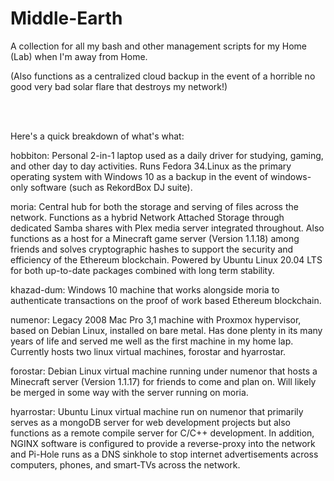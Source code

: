 # Middle-Earth
A collection for all my bash and other management scripts for my Home (Lab) when I'm away from Home.

(Also functions as a centralized cloud backup in the event of a horrible no good very bad solar flare that destroys my network!) 

<br><br>

Here's a quick breakdown of what's what:

hobbiton: Personal 2-in-1 laptop used as a daily driver for studying, gaming, and other day to day activities. Runs Fedora 34.Linux as the primary operating system with Windows 10 as a backup in the event of windows-only software (such as RekordBox DJ suite).

moria: Central hub for both the storage and serving of files across the network. Functions as a hybrid Network Attached Storage through dedicated Samba shares with Plex media server integrated throughout. Also functions as a host for a Minecraft game server (Version 1.1.18) among friends and solves cryptographic hashes to support the security and efficiency of the Ethereum blockchain. Powered by Ubuntu Linux 20.04 LTS for both up-to-date packages combined with long term stability.

khazad-dum: Windows 10 machine that works alongside moria to authenticate transactions on the proof of work based Ethereum blockchain.

numenor: Legacy 2008 Mac Pro 3,1 machine with Proxmox hypervisor, based on Debian Linux, installed on bare metal. Has done plenty in its many years of life and served me well as the first machine in my home lap. Currently hosts two linux virtual machines, forostar and hyarrostar.

forostar: Debian Linux virtual machine running under numenor that hosts a Minecraft server (Version 1.1.17) for friends to come and plan on. Will likely be merged in some way with the server running on moria.

hyarrostar: Ubuntu Linux virtual machine run on numenor that primarily serves as a mongoDB server for web development projects but also functions as a remote compile server for C/C++ development. In addition, NGINX software is configured to provide a reverse-proxy into the network and Pi-Hole runs as a DNS sinkhole to stop internet advertisements across computers, phones, and smart-TVs across the network.


